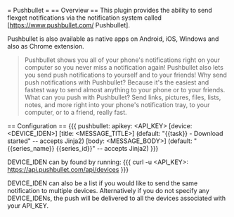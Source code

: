 = Pushbullet =
== Overview ==
This plugin provides the ability to send flexget notifications via the notification system called [https://www.pushbullet.com/ Pushbullet].

Pushbullet is also available as native apps on Android, iOS, Windows and also as Chrome extension.

> Pushbullet shows you all of your phone's notifications right on your computer so you never miss a notification again!
> Pushbullet also lets you send push notifications to yourself and to your friends!
> Why send push notifications with Pushbullet? Because it's the easiest and fastest way to send almost anything to your phone or to your friends.
> What can you push with Pushbullet? Send links, pictures, files, lists, notes, and more right into your phone's notification tray, to your computer, or to a friend, really fast.

== Configuration ==
{{{
pushbullet:
    apikey: <API_KEY>
    [device: <DEVICE_IDEN>]
    [title: <MESSAGE_TITLE>] (default: "{{task}} - Download started" -- accepts Jinja2)
    [body: <MESSAGE_BODY>] (default: "{{series_name}} {{series_id}}" -- accepts Jinja2)
}}}

DEVICE_IDEN can by found by running: 
{{{
curl -u <API_KEY>: https://api.pushbullet.com/api/devices
}}}

DEVICE_IDEN can also be a list if you would like to send the same notification to multiple devices. Alternatively if you do not specify any DEVICE_IDENs, the push will be delivered to all the devices associated with your API_KEY.